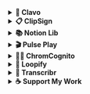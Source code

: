 <details>
  <summary><strong>🚀 Clavo</strong></summary>

  <br/>
 <a href="https://clavo.vercel.app">
  <img
    src="https://img.shields.io/badge/📚%20Clavo-temporarily--down-red?style=for-the-badge"
    alt="Clavo Temporarily Down"
  />
</a>
  <br/>
  
  A Student-Powered Course-Review Platform for BCIT Students to share and browse honest feedback on every course.  
  
  <a href="https://clavo.vercel.app">
    <img src="https://i.ibb.co/9HrZ84Zf/ogimage.png" width="800px" alt="Clavo Screenshot" border="0" />
  </a>

  ## 📝 Core Features
  - **Anonymous Reviews**  
    Share and browse honest feedback on BCIT CST courses without revealing your identity.
  - **Course Search & Filter**  
    Find courses by name and filter by difficulty, likes, or usefulness to explore what suits you best.
  - **Program-Powered Search**  
    Search for your program by keyword to quickly find matching courses and information.
  - **Clavo Community Q&A**  
    Ask and answer questions about courses, instructors, or programs to help and learn from others.
  <br/>
</details>

<details>
  <summary><strong>📋 ClipSign</strong></summary>

  <br/>
  
  [![Use ClipSign on Raycast](https://img.shields.io/badge/ClipSign-Use_on_Raycast-blue?style=for-the-badge)](https://www.raycast.com/gdcho/clipsign)
   <br/>
  Generate, store, and instantly paste your personalized electronic signature anywhere via Raycast. 
  
  <a href="https://www.raycast.com/gdcho/clipsign">
    <img src="https://i.ibb.co/8g4ZCBjX/Screenshot-2025-06-29-at-12-50-08-AM.png" width="800px" alt="Clipsign Screenshot1" border="0" />
  </a>

   ## 📝 Core Features
  - **Upload Image**  
    Import a photo or scan of your handwritten signature to use as a base.
  - **Create Signatures**  
    Design new electronic signatures from custom text and a variety of fonts.
  - **Manage Signatures**  
    Organize your signature library—copy to clipboard or delete entries with ease.  
  
  <br/>
</details>

<details>
  <summary><strong>📚 Notion Lib</strong></summary>

  <br/>
  
  [![Use Notion Lib on Chrome](https://img.shields.io/badge/Notion%20Lib-Use_on_Chrome-green?style=for-the-badge)](https://chromewebstore.google.com/detail/combmindkcecamkcbimhgapdcmgbejlf?utm_source=item-share-cb)
   <br/>
  Easily add books to your Notion library directly from your browser via this Chrome extension.
  
  <a href="https://chromewebstore.google.com/detail/combmindkcecamkcbimhgapdcmgbejlf?utm_source=item-share-cb">
    <img src="./notion_lib.png" width="800" height="500" alt="Notion Lib Screenshot" />
  </a>

   ## 📖 Core Features
  - **Search Books**  
    Search for books and retrieve detailed information seamlessly.
  - **Add to Notion**  
    Instantly add selected books with details to your Notion library with one click.
  - **Manage API Keys**  
    Configure your Notion and Google Books API keys directly within the extension.  
  
  <br/>
</details>

<details>
  <summary><strong>🎬 Pulse Play</strong></summary>

  <br/>
  
  [![Use Pulse Play on Chrome](https://img.shields.io/badge/Pulse%20Play-Use_on_Chrome-green?style=for-the-badge)](https://chromewebstore.google.com/detail/pikagldkaaepekolfnnbanillcgaiffe?utm_source=item-share-cb)
   <br/>
  Supercharge your video experience with Pulse Play. Hold a hotkey to instantly speed up videos — perfect for lectures, tutorials, or your favorite shows.
 
  <a href="https://chromewebstore.google.com/detail/pikagldkaaepekolfnnbanillcgaiffe?utm_source=item-share-cb">
    <img src="./pulseplay.png" width="800" height="500" alt="Pulse Play Screenshot" />
  </a>

   ## ⚡ Core Features
  - **Hold-to-Boost**  
    Press & hold a hotkey to speed up instantly (just like shorts).
  - **Custom Speeds**  
    Adjust playback from 1.25x – 5x with full control.  
  - **Smart Detection**  
    Works seamlessly with YouTube, Netflix, Vimeo & any HTML5 player.  
  - **Visual Feedback**  
    On-screen speed indicator for clarity.  

  <br/>
</details>


<details>
  <summary><strong>🕵️‍♂️ ChromCognito</strong></summary>

  <br/>

  [![Use ChromCognito on Chrome](https://img.shields.io/badge/Pulse%20Play-Use_on_Chrome-green?style=for-the-badge)](https://chromewebstore.google.com/detail/aoifkanlbdcfdkbofnoodhadmmhllhdg?utm_source=item-share-cb)
  <br/>
  Open links, tabs, and rules in Incognito with full control using this Chrome extension.
  
  <a href="https://chromewebstore.google.com/detail/aoifkanlbdcfdkbofnoodhadmmhllhdg?utm_source=item-share-cb">
    <img src="./chromcogn.png" width="800" height="500" alt="ChromCognito Screenshot" />
  </a>

   ## 🕶️ Core Features
  - **Hotkey Support**  
    Open Incognito tabs instantly with customizable shortcuts.  
  - **Context Menu Actions**  
    Right-click any link and send it directly to Incognito.  
  - **Auto-Incognito Rules**  
    Define rules to always open specific sites in Incognito.   
  - **Privacy Enhancements**  
    Manage sessions without leaving history behind.  
  
  <br/>
</details>

<details>
  <summary><strong>🔄 Loopify</strong></summary>

  <br/>

  ![Coming Soon](https://img.shields.io/badge/Loopify-Coming_Soon-blueviolet?style=for-the-badge)  
  <br/>
  Capture your screen and convert it instantly into GIFs with Loopify. Perfect for tutorials, demos, and sharing quick clips.  

  <a href="https://github.com/gdcho/loopify">
    <img src="./3.png" width="800" height="500" alt="Loopify Screenshot" />
  </a>

   ## 🎬 Core Features
  - **Screen Capture**  
    Record your screen with adjustable frame rates.  
  - **GIF Conversion**  
    Convert screen recordings into smooth, optimized GIFs.  
  - **Quality Settings**  
    Balance quality and file size with flexible options.  
  - **Recent GIFs**  
    Quickly access and download your latest creations.  

  <br/>
</details>

<details>
  <summary><strong>📝 Transcribr</strong></summary>

  <br/>

  ![Coming Soon](https://img.shields.io/badge/Transcribr-Coming_Soon-teal?style=for-the-badge)  
  <br/>
  Transcribe computer audio into text instantly with a clean, intuitive interface powered by the Web Speech API.  

  <a href="https://github.com/gdcho/transcribr">
    <img src="./4.png" width="800px" alt="Transcribr Screenshot" border="0" />
  </a>

   ## 🎤 Core Features
  - **Real-Time Recognition**  
    Convert computer audio into live text.  
  - **Multi-Language Support**  
    Transcribe across languages and dialects.  
  - **Auto-Save Transcriptions**  
    Automatically save your transcripts locally.  
  - **Quick Access**  
    Start or stop with hotkeys or the context menu.  

  <br/>
</details>

<details>
  <summary><strong>☕ Support My Work</strong></summary>

   <br/>

  <a href="https://www.buymeacoffee.com/rjsgml" target="_blank">
    <img
      src="https://img.shields.io/badge/Buy%20Me%20a%20Coffee-Donate-yellow?style=for-the-badge&logo=buy-me-a-coffee&logoColor=white"
      alt="Buy Me a Coffee"
    />
  </a>  

  Your support helps me dedicate more time to building meaningful solutions.

   <a href="https://www.linkedin.com/company/rj-labs/">
    <img src="https://i.ibb.co/bcBz54k/Black-Abstract-Software-Technology-Corporate-Linked-In-Banner-1.png" width="800px" alt="rj labs banner" border="0" />
  </a>
  
  <br/>
</details>
